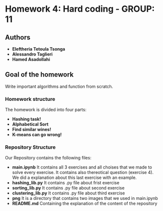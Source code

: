 

# Homework 4: Hard coding - GROUP: 11
## Authors
* **Eleftheria Tetoula Tsonga**
* **Alessandro Taglieri**
* **Hamed Asadollahi**

## Goal of the homework
Write important algorithms and function from scratch.

### Homework structure
The homework is divided into four parts: 

* **Hashing task!**
* **Alphabetical Sort**
* **Find similar wines!**
* **K-means can go wrong!**

### Repository Structure

Our Repository contains the following files:
* **main.ipynb**
It contains all 3 exercises and all choises that we made to solve every exercise. It contains also thereotical question (exercise 4). We did a explanation about this last exercise with an example.
* **hashing_lib.py**
It contains .py file about frist exercise
* **sorting_lib.py**
It contains .py file about second exercise
* **clustering_lib.py**
It contains .py file about third exercise
* **png**
It is a directory that contains two images that we used in main.ipynb
* **README.md**
Containing the explanation of the content of the repository </br>



